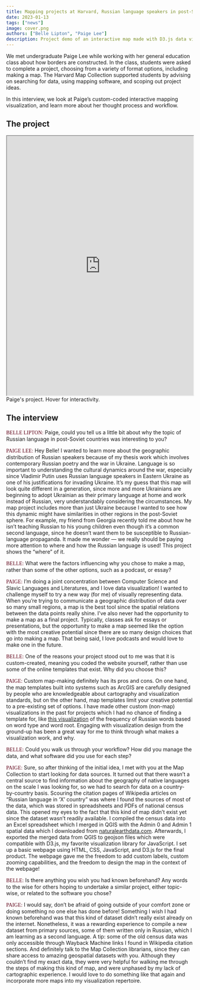 ```yaml
---
title: Mapping projects at Harvard, Russian language speakers in post-Soviet countries
date: 2023-01-13
tags: ["news"]
image: cover.png
authors: ["Belle Lipton", "Paige Lee"]
description: Project demo of an interactive map made with D3.js data visualization library and GIS tools, supported by the Harvard Map Collection.
---
```


We met undergraduate Paige Lee while working with her general education class about how borders are constructed. In the class, students were asked to complete a project, choosing from a variety of format options, including making a map. The Harvard Map Collection supported students by advising on searching for data, using mapping software, and scoping out project ideas.

In this interview, we look at Paige’s custom-coded interactive mapping visualization, and learn more about her thought process and workflow.

## The project

<iframe width="100%" height="700" src="https://eelegiap.github.io/russophonemap/index.html" title="Paige's project" ></iframe>
<figcaption class="append">Paige's project. Hover for interactivity.</figcaption>


## The interview

<span style="font-family:lorabold;color:#5f0217;">BELLE LIPTON:</span> Paige, could you tell us a little bit about why the topic of Russian language in post-Soviet countries was interesting to you? 

<span style="font-family:lorabold;color:#5f0217;">PAIGE LEE:</span>  Hey Belle! I wanted to learn more about the geographic distribution of Russian speakers because of my thesis work which involves contemporary Russian poetry and the war in Ukraine. Language is so important to understanding the cultural dynamics around the war, especially since Vladimir Putin uses Russian language speakers in Eastern Ukraine as one of his justifications for invading Ukraine. It’s my guess that this map will look quite different in a generation, since more and more Ukrainians are beginning to adopt Ukrainian as their primary language at home and work instead of Russian, very understandably considering the circumstances. My map project includes more than just Ukraine because I wanted to see how this dynamic might have similarities in other regions in the post-Soviet sphere. For example, my friend from Georgia recently told me about how he isn’t teaching Russian to his young children even though it’s a common second language, since he doesn’t want them to be susceptible to Russian-language propaganda. It made me wonder — we really should be paying more attention to where and how the Russian language is used! This project shows the “where” of it. 

<span style="font-family:lorabold;color:#5f0217;">BELLE:</span>  What were the factors influencing why you chose to make a map, rather than some of the other options, such as a podcast, or essay?

<span style="font-family:lorabold;color:#5f0217;">PAIGE:</span>  I’m doing a joint concentration between Computer Science and Slavic Languages and Literatures, and I love data visualization! I wanted to challenge myself to try a new way (for me) of visually representing data. When you’re trying to communicate a geographic distribution of data over so many small regions, a map is the best tool since the spatial relations between the data points really shine. I’ve also never had the opportunity to make a map as a final project. Typically, classes ask for essays or presentations, but the opportunity to make a map seemed like the option with the most creative potential since there are so many design choices that go into making a map. That being said, I love podcasts and would love to make one in the future.

<span style="font-family:lorabold;color:#5f0217;">BELLE:</span>  One of the reasons your project stood out to me was that it is custom-created, meaning you coded the website yourself, rather than use some of the online templates that exist. Why did you choose this?

<span style="font-family:lorabold;color:#5f0217;">PAIGE:</span>  Custom map-making definitely has its pros and cons. On one hand, the map templates built into systems such as ArcGIS are carefully designed by people who are knowledgeable about cartography and visualization standards, but on the other hand, map templates limit your creative potential to a pre-existing set of options. I have made other custom (non-map) visualizations in the past for projects which I had no chance of finding a template for, like [this visualization](https://visualizingrussian.fas.harvard.edu/word-formation) of the frequency of Russian words based on word type and word root. Engaging with visualization design from the ground-up has been a great way for me to think through what makes a visualization work, and why. 

<span style="font-family:lorabold;color:#5f0217;">BELLE:</span>  Could you walk us through your workflow? How did you manage the data, and what software did you use for each step?

<span style="font-family:lorabold;color:#5f0217;">PAIGE:</span>  Sure, so after thinking of the initial idea, I met with you at the Map Collection to start looking for data sources. It turned out that there wasn’t a central source to find information about the geography of native languages on the scale I was looking for, so we had to search for data on a country-by-country basis. Scouring the citation pages of Wikipedia articles on “Russian language in ‘X’ country” was where I found the sources of most of the data, which was stored in spreadsheets and PDFs of national census data. This opened my eyes to the fact that this kind of map didn’t exist yet since the dataset wasn’t readily available. I compiled the census data into an Excel spreadsheet which I merged in QGIS with the Admin 0 and Admin 1 spatial data which I downloaded from [naturalearthdata.com](https://www.naturalearthdata.com/). Afterwards, I exported the merged data from QGIS to geojson files which were compatible with D3.js, my favorite visualization library for JavaScript. I set up a basic webpage using HTML, CSS, JavaScript, and D3.js for the final product. The webpage gave me the freedom to add custom labels, custom zooming capabilities, and the freedom to design the map in the context of the webpage!

<span style="font-family:lorabold;color:#5f0217;">BELLE:</span>  Is there anything you wish you had known beforehand? Any words to the wise for others hoping to undertake a similar project, either topic-wise, or related to the software you chose?

<span style="font-family:lorabold;color:#5f0217;">PAIGE:</span>  I would say, don’t be afraid of going outside of your comfort zone or doing something no one else has done before! Something I wish I had known beforehand was that this kind of dataset didn’t really exist already on the internet. Nonetheless, it was a rewarding experience to compile a new dataset from primary sources, some of them written only in Russian, which I am learning as a second language. A tip: some of the old census data was only accessible through Wayback Machine links I found in Wikipedia citation sections. And definitely talk to the Map Collection librarians, since they can share access to amazing geospatial datasets with you. Although they couldn’t find my exact data, they were very helpful for walking me through the steps of making this kind of map, and were unphased by my lack of cartographic experience. I would love to do something like that again and incorporate more maps into my visualization repertoire. 